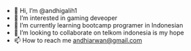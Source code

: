 - 👋 Hi, I’m @andhigalih1
- 👀 I’m interested in gaming deveoper
- 🌱 I’m currently learning bootcamp programer in Indonesian
- 💞️ I’m looking to collaborate on telkom indonesia is my hope
- 📫 How to reach me andhiarwan@gmail.com

<!---
andhigalih1/andhigalih1 is a ✨ special ✨ repository because its `README.md` (this file) appears on your GitHub profile.
You can click the Preview link to take a look at your changes.
--->
